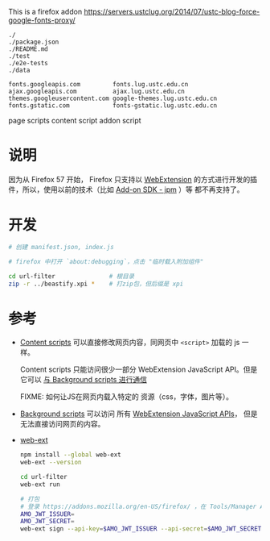 This is a firefox addon
https://servers.ustclug.org/2014/07/ustc-blog-force-google-fonts-proxy/



```
./
./package.json
./README.md
./test
./e2e-tests
./data

fonts.googleapis.com         fonts.lug.ustc.edu.cn
ajax.googleapis.com          ajax.lug.ustc.edu.cn
themes.googleusercontent.com google-themes.lug.ustc.edu.cn
fonts.gstatic.com            fonts-gstatic.lug.ustc.edu.cn

```
page scripts
content script
addon script


# 说明
因为从  Firefox 57 开始， Firefox 只支持以 [WebExtension](https://developer.mozilla.org/zh-CN/Add-ons/WebExtensions/What_are_WebExtensions)
的方式进行开发的插件，所以，使用以前的技术（比如 [Add-on SDK - jpm](https://developer.mozilla.org/en-US/Add-ons/SDK/Tools/jpm#Installation) ）等
都不再支持了。


# 开发

```bash
# 创建 manifest.json, index.js

# firefox 中打开 `about:debugging`，点击 "临时载入附加组件"

cd url-filter               # 根目录
zip -r ../beastify.xpi *    # 打zip包，但后缀是 xpi

```

# 参考

-   [Content scripts](https://developer.mozilla.org/en-US/Add-ons/WebExtensions/Content_scripts)
    可以直接修改网页内容，同网页中 `<script>` 加载的 js 一样。
    
    Content scripts 只能访问很少一部分 WebExtension JavaScript API。但是它可以 
    [与 Background scripts 进行通信](https://developer.mozilla.org/en-US/Add-ons/WebExtensions/Content_scripts#Communicating_with_background_scripts)
    
    FIXME: 如何让JS在网页内载入特定的 资源（css，字体，图片等）。

-   [Background scripts](https://developer.mozilla.org/en-US/Add-ons/WebExtensions/Background_scripts) 可以访问
    所有 [WebExtension JavaScript APIs](https://developer.mozilla.org/en-US/Add-ons/WebExtensions/API)，
    但是无法直接访问网页的内容。



-   [web-ext](https://developer.mozilla.org/zh-CN/Add-ons/WebExtensions/Getting_started_with_web-ext) 


    ```bash
    npm install --global web-ext
    web-ext --version
    
    cd url-filter
    web-ext run
    
    # 打包
    # 登录 https://addons.mozilla.org/en-US/firefox/ ，在 Tools/Manager API keys 下找到你的 key
    AMO_JWT_ISSUER=
    AMO_JWT_SECRET=
    web-ext sign --api-key=$AMO_JWT_ISSUER --api-secret=$AMO_JWT_SECRET
    ```




 
 